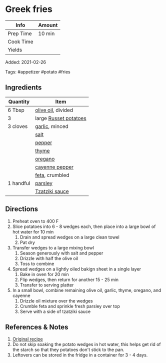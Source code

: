 # Greek fries

| Info      | Amount |
| --------- | ------ |
| Prep Time | 10 min |
| Cook Time |        |
| Yields    |        |

Added: 2021-02-26

Tags: #appetizer #potato #fries

## Ingredients

| Quantity  | Item                                                 |
| --------- | ---------------------------------------------------- |
| 6 Tbsp    | [olive oil](../Ingredients/olive%20oil.md), divided  |
| 3         | large [Russet potatoes](../Ingredients/potato.md)    |
| 3 cloves  | [garlic](../Ingredients/garlic.md), minced           |
|           | [salt](../Ingredients/salt.md)                       |
|           | [pepper](../Ingredients/pepper.md)                   |
|           | [thyme](../Ingredients/thyme.md)                     |
|           | [oregano](../Ingredients/oregano.md)                 |
|           | [cayenne pepper](../Ingredients/cayenne%20pepper.md) |
|           | [feta](../Ingredients/feta.md), crumbled             |
| 1 handful | [parsley](../Ingredients/parsley.md)                 |
|           | [Tzatziki sauce](../tzatziki%20sauce.md)             |

## Directions

1. Preheat oven to 400 F
2. Slice potatoes into 6 - 8 wedges each, then place into a large bowl of hot water for 10 min
    1. Drain and spread wedges on a large clean towel
    2. Pat dry
3. Transfer wedges to a large mixing bowl
    1. Season generously with salt and pepper
    2. Drizzle with half the olive oil
    3. Toss to combine
4. Spread wedges on a lightly oiled bakign sheet in a single layer
    1. Bake in oven for 20 min
    2. Flip wedges, then return for another 15 - 25 min
    3. Transfer to serving platter
5. In a small bowl, combine remaining olive oil, garlic, thyme, oregano, and cayenne
    1. Drizzle oil mixture over the wedges
    2. Crumble feta and sprinkle fresh parsley over top
    3. Serve with a side of tzatziki sauce

## References & Notes

1. [Original recipe](https://www.themediterraneandish.com/greek-style-oven-fries/)
2. Do not skip soaking the potato wedges in hot water, this helps get rid of the starch so that they potatoes don't stick to the pan.
3. Leftovers can be stored in the fridge in a container for 3 - 4 days.
